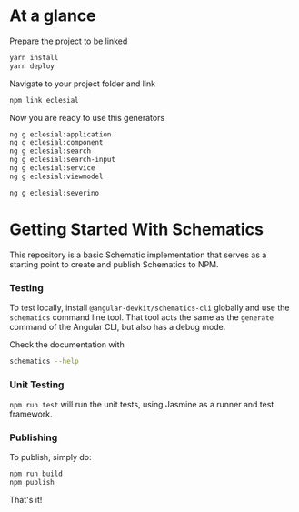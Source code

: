 # At a glance
Prepare the project to be linked

```bash
yarn install
yarn deploy
```

Navigate to your project folder and link

```bash
npm link eclesial
```

Now you are ready to use this generators
```bash
ng g eclesial:application
ng g eclesial:component
ng g eclesial:search
ng g eclesial:search-input
ng g eclesial:service
ng g eclesial:viewmodel

ng g eclesial:severino
```


# Getting Started With Schematics

This repository is a basic Schematic implementation that serves as a starting point to create and publish Schematics to NPM.

### Testing

To test locally, install `@angular-devkit/schematics-cli` globally and use the `schematics` command line tool. That tool acts the same as the `generate` command of the Angular CLI, but also has a debug mode.

Check the documentation with
```bash
schematics --help
```

### Unit Testing

`npm run test` will run the unit tests, using Jasmine as a runner and test framework.

### Publishing

To publish, simply do:

```bash
npm run build
npm publish
```

That's it!
 